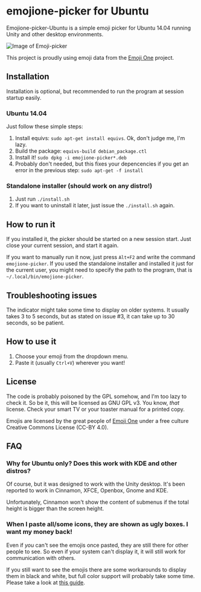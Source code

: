 # emojione-picker for Ubuntu

Emojione-picker-Ubuntu is a simple emoji picker for Ubuntu 14.04 running Unity and other desktop environments.

![Image of Emoji-picker](https://raw.githubusercontent.com/gentakojima/emojione-picker-ubuntu/master/screenshot.png)

This project is proudly using emoji data from the [Emoji One](http://emojione.com/) project.

## Installation

Installation is optional, but recommended to run the program at session startup easily. 

### Ubuntu 14.04

Just follow these simple steps:

  1. Install equivs: `sudo apt-get install equivs`. Ok, don't judge me, I'm lazy.
  2. Build the package: `equivs-build debian_package.ctl`
  3. Install it! `sudo dpkg -i emojione-picker*.deb`
  4. Probably don't needed, but this fixes your depencencies if you get an error in the previous step: `sudo apt-get -f install`

### Standalone installer (should work on any distro!)

  1. Just run `./install.sh`
  2. If you want to uninstall it later, just issue the `./install.sh` again.

## How to run it

If you installed it, the picker should be started on a new session start. Just close your current session, and start it again.

If you want to manually run it now, just press `Alt+F2` and write the command `emojione-picker`. If you used the standalone installer and installed it just for the current user, you might need to specify the path to the program, that is `~/.local/bin/emojione-picker`.

## Troubleshooting issues

The indicator might take some time to display on older systems. It usually takes 3 to 5 seconds, but as stated on issue #3, it can take up to 30 seconds, so be patient.

## How to use it

  1. Choose your emoji from the dropdown menu.
  2. Paste it (usually `Ctrl+V`) wherever you want!

## License

The code is probably poisoned by the GPL somehow, and I'm too lazy to check it. So be it, this will be licensed as GNU GPL v3. You know, *that* license. Check your smart TV or your toaster manual for a printed copy.

Emojis are licensed by the great people of [Emoji One](http://emojione.com/) under a free culture Creative Commons License (CC-BY 4.0).

## FAQ

### Why for Ubuntu only? Does this work with KDE and other distros?

Of course, but it was designed to work with the Unity desktop. It's been reported to work in Cinnamon, XFCE, Openbox, Gnome and KDE. 

Unfortunately, Cinnamon won't show the content of submenus if the total height is bigger than the screen height.

### When I paste all/some icons, they are shown as ugly boxes. I want my money back!

Even if *you*  can't see the emojis once pasted, they are still there for other people to see. So even if your system can't display it, it will still work for communication with others.

If you still want to see the emojis there are some workarounds to display them in black and white, but full color support will probably take some time. Please take a look at [this guide](http://www.omgubuntu.co.uk/2014/11/see-install-use-emoji-symbols-ubuntu-linux).
